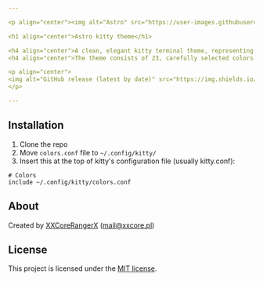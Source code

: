 ```yaml
---

<p align="center"><img alt="Astro" src="https://user-images.githubusercontent.com/61242573/122398959-acfaa800-cf7a-11eb-88b8-16bb065b72a0.png"></p>

<h1 align="center">Astro kitty theme</h1>

<h4 align="center">A clean, elegant kitty terminal theme, representing the minimallistic idea of the universe.</h4>
<h4 align="center">The theme consists of 23, carefully selected colors.</h4>

<p align="center">
<img alt="GitHub release (latest by date)" src="https://img.shields.io/github/v/tag/XXCoreRangerX/astro-kitty?color=%2328293D&logo=github&logoColor=%23ECEFF4&style=flat-square&colorA=1B1C1E">
</p>

---
```


## Installation
1. Clone the repo
2. Move `colors.conf` file to `~/.config/kitty/`
3. Insert this at the top of kitty's configuration file (usually kitty.conf):
```
# Colors
include ~/.config/kitty/colors.conf
```

## About
Created by [XXCoreRangerX](https://github.com/XXCoreRangerX) (mail@xxcore.pl)

## License
This project is licensed under the [MIT license](https://github.com/xxcorerangerx/astro-kitty/blob/master/LICENSE).
